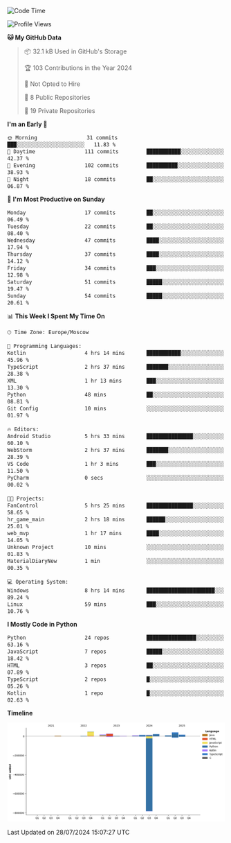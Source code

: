 <!--START_SECTION:waka-->
![Code Time](http://img.shields.io/badge/Code%20Time-426%20hrs%2038%20mins-blue)

![Profile Views](http://img.shields.io/badge/Profile%20Views-1-blue)

**🐱 My GitHub Data** 

> 📦 32.1 kB Used in GitHub's Storage 
 > 
> 🏆 103 Contributions in the Year 2024
 > 
> 🚫 Not Opted to Hire
 > 
> 📜 8 Public Repositories 
 > 
> 🔑 19 Private Repositories 
 > 
**I'm an Early 🐤** 

```text
🌞 Morning                31 commits          ███░░░░░░░░░░░░░░░░░░░░░░   11.83 % 
🌆 Daytime                111 commits         ███████████░░░░░░░░░░░░░░   42.37 % 
🌃 Evening                102 commits         ██████████░░░░░░░░░░░░░░░   38.93 % 
🌙 Night                  18 commits          ██░░░░░░░░░░░░░░░░░░░░░░░   06.87 % 
```
📅 **I'm Most Productive on Sunday** 

```text
Monday                   17 commits          ██░░░░░░░░░░░░░░░░░░░░░░░   06.49 % 
Tuesday                  22 commits          ██░░░░░░░░░░░░░░░░░░░░░░░   08.40 % 
Wednesday                47 commits          ████░░░░░░░░░░░░░░░░░░░░░   17.94 % 
Thursday                 37 commits          ████░░░░░░░░░░░░░░░░░░░░░   14.12 % 
Friday                   34 commits          ███░░░░░░░░░░░░░░░░░░░░░░   12.98 % 
Saturday                 51 commits          █████░░░░░░░░░░░░░░░░░░░░   19.47 % 
Sunday                   54 commits          █████░░░░░░░░░░░░░░░░░░░░   20.61 % 
```


📊 **This Week I Spent My Time On** 

```text
🕑︎ Time Zone: Europe/Moscow

💬 Programming Languages: 
Kotlin                   4 hrs 14 mins       ███████████░░░░░░░░░░░░░░   45.96 % 
TypeScript               2 hrs 37 mins       ███████░░░░░░░░░░░░░░░░░░   28.38 % 
XML                      1 hr 13 mins        ███░░░░░░░░░░░░░░░░░░░░░░   13.30 % 
Python                   48 mins             ██░░░░░░░░░░░░░░░░░░░░░░░   08.81 % 
Git Config               10 mins             ░░░░░░░░░░░░░░░░░░░░░░░░░   01.97 % 

🔥 Editors: 
Android Studio           5 hrs 33 mins       ███████████████░░░░░░░░░░   60.10 % 
WebStorm                 2 hrs 37 mins       ███████░░░░░░░░░░░░░░░░░░   28.39 % 
VS Code                  1 hr 3 mins         ███░░░░░░░░░░░░░░░░░░░░░░   11.50 % 
PyCharm                  0 secs              ░░░░░░░░░░░░░░░░░░░░░░░░░   00.02 % 

🐱‍💻 Projects: 
FanControl               5 hrs 25 mins       ███████████████░░░░░░░░░░   58.65 % 
hr_game_main             2 hrs 18 mins       ██████░░░░░░░░░░░░░░░░░░░   25.01 % 
web_mvp                  1 hr 17 mins        ████░░░░░░░░░░░░░░░░░░░░░   14.05 % 
Unknown Project          10 mins             ░░░░░░░░░░░░░░░░░░░░░░░░░   01.83 % 
MaterialDiaryNew         1 min               ░░░░░░░░░░░░░░░░░░░░░░░░░   00.35 % 

💻 Operating System: 
Windows                  8 hrs 14 mins       ██████████████████████░░░   89.24 % 
Linux                    59 mins             ███░░░░░░░░░░░░░░░░░░░░░░   10.76 % 
```

**I Mostly Code in Python** 

```text
Python                   24 repos            ████████████████░░░░░░░░░   63.16 % 
JavaScript               7 repos             █████░░░░░░░░░░░░░░░░░░░░   18.42 % 
HTML                     3 repos             ██░░░░░░░░░░░░░░░░░░░░░░░   07.89 % 
TypeScript               2 repos             █░░░░░░░░░░░░░░░░░░░░░░░░   05.26 % 
Kotlin                   1 repo              █░░░░░░░░░░░░░░░░░░░░░░░░   02.63 % 
```



**Timeline**

![Lines of Code chart](https://raw.githubusercontent.com/adlemx/adlemx/main/assets/bar_graph.png)


 Last Updated on 28/07/2024 15:07:27 UTC
<!--END_SECTION:waka-->
